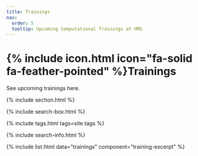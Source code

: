 ```yaml
---
title: Trainings
nav:
  order: 5
  tooltip: Upcoming Computational Trainings at HMS
---
```


# {% include icon.html icon="fa-solid fa-feather-pointed" %}Trainings

See upcoming trainings here.

{% include section.html %}

{% include search-box.html %}

{% include tags.html tags=site.tags %}

{% include search-info.html %}

{% include list.html data="trainings" component="training-excerpt" %}
